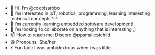 - 👋 Hi, I’m @cocoisarobo 
- 👀 I’m interested in IoT, robotics, programming, learning interesting technical concepts ^-^
- 🌱 I’m currently learning embedded software development! 
- 💞️ I’m looking to collaborate on anything that is interesting ;)
- 📫 How to reach me: Discord @ppsmallestchild
- 😄 Pronouns: She/her
- ⚡ Fun fact: I was ambidextrous when i was little 

<!---
cocoisarobo/cocoisarobo is a ✨ special ✨ repository because its `README.md` (this file) appears on your GitHub profile.
You can click the Preview link to take a look at your changes.
--->
